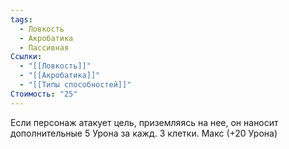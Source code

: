 ```yaml
---
tags:
  - Ловкость
  - Акробатика
  - Пассивная
Ссылки:
  - "[[Ловкость]]"
  - "[[Акробатика]]"
  - "[[Типы способностей]]"
Стоимость: "25"
---
```

Если персонаж атакует цель, приземляясь на нее, он наносит дополнительные 5 Урона за кажд. 3 клетки. Макс (+20 Урона)